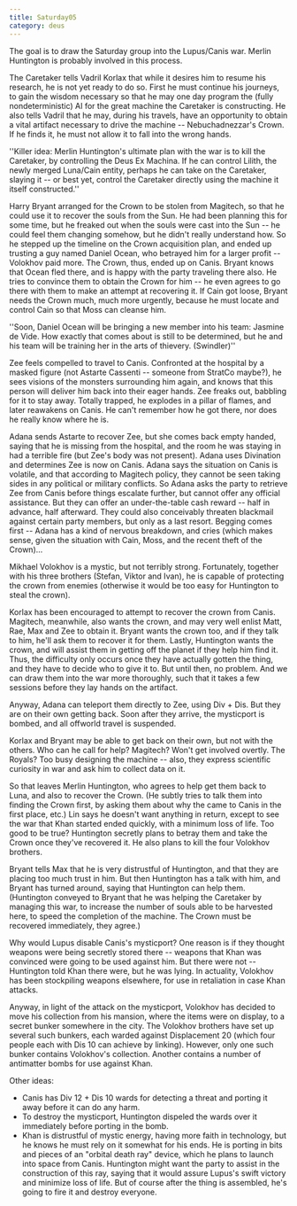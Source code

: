 ```yaml
---
title: Saturday05
category: deus
---
```

The goal is to draw the Saturday group into the Lupus/Canis war. Merlin Huntington is probably involved in this process.

The Caretaker tells Vadril Korlax that while it desires him to resume his research, he is not yet ready to do so. First he must continue his journeys, to gain the wisdom necessary so that he may one day program the (fully nondeterministic) AI for the great machine the Caretaker is constructing. He also tells Vadril that he may, during his travels, have an opportunity to obtain a vital artifact necessary to drive the machine -- Nebuchadnezzar's Crown. If he finds it, he must not allow it to fall into the wrong hands.

''Killer idea: Merlin Huntington's ultimate plan with the war is to kill the Caretaker, by controlling the Deus Ex Machina. If he can control Lilith, the newly merged Luna/Cain entity, perhaps he can take on the Caretaker, slaying it -- or best yet, control the Caretaker directly using the machine it itself constructed.''

Harry Bryant arranged for the Crown to be stolen from Magitech, so that he could use it to recover the souls from the Sun. He had been planning this for some time, but he freaked out when the souls were cast into the Sun -- he could feel them changing somehow, but he didn't really understand how. So he stepped up the timeline on the Crown acquisition plan, and ended up trusting a guy named Daniel Ocean, who betrayed him for a larger profit -- Volokhov paid more. The Crown, thus, ended up on Canis. Bryant knows that Ocean fled there, and is happy with the party traveling there also. He tries to convince them to obtain the Crown for him -- he even agrees to go there with them to make an attempt at recovering it. If Cain got loose, Bryant needs the Crown much, much more urgently, because he must locate and control Cain so that Moss can cleanse him.

''Soon, Daniel Ocean will be bringing a new member into his team: Jasmine de Vide. How exactly that comes about is still to be determined, but he and his team will be training her in the arts of thievery. (Swindler)''

Zee feels compelled to travel to Canis. Confronted at the hospital by a masked figure (not Astarte Cassenti -- someone from StratCo maybe?), he sees visions of the monsters surrounding him again, and knows that this person will deliver him back into their eager hands. Zee freaks out, babbling for it to stay away. Totally trapped, he explodes in a pillar of flames, and later reawakens on Canis. He can't remember how he got there, nor does he really know where he is.

Adana sends Astarte to recover Zee, but she comes back empty handed, saying that he is missing from the hospital, and the room he was staying in had a terrible fire (but Zee's body was not present). Adana uses Divination and determines Zee is now on Canis. Adana says the situation on Canis is volatile, and that according to Magitech policy, they cannot be seen taking sides in any political or military conflicts. So Adana asks the party to retrieve Zee from Canis before things escalate further, but cannot offer any official assistance. But they can offer an under-the-table cash reward -- half in advance, half afterward. They could also conceivably threaten blackmail against certain party members, but only as a last resort. Begging comes first -- Adana has a kind of nervous breakdown, and cries (which makes sense, given the situation with Cain, Moss, and the recent theft of the Crown)...

Mikhael Volokhov is a mystic, but not terribly strong. Fortunately, together with his three brothers (Stefan, Viktor and Ivan), he is capable of protecting the crown from enemies (otherwise it would be too easy for Huntington to steal the crown).

Korlax has been encouraged to attempt to recover the crown from Canis. Magitech, meanwhile, also wants the crown, and may very well enlist Matt, Rae, Max and Zee to obtain it. Bryant wants the crown too, and if they talk to him, he'll ask them to recover it for them. Lastly, Huntington wants the crown, and will assist them in getting off the planet if they help him find it. Thus, the difficulty only occurs once they have actually gotten the thing, and they have to decide who to give it to. But until then, no problem. And we can draw them into the war more thoroughly, such that it takes a few sessions before they lay hands on the artifact.

Anyway, Adana can teleport them directly to Zee, using Div + Dis. But they are on their own getting back. Soon after they arrive, the mysticport is bombed, and all offworld travel is suspended.

Korlax and Bryant may be able to get back on their own, but not with the others. Who can he call for help? Magitech? Won't get involved overtly. The Royals? Too busy designing the machine -- also, they express scientific curiosity in war and ask him to collect data on it.

So that leaves Merlin Huntington, who agrees to help get them back to Luna, and also to recover the Crown. (He subtly tries to talk them into finding the Crown first, by asking them about why the came to Canis in the first place, etc.) Lin says he doesn't want anything in return, except to see the war that Khan started ended quickly, with a minimum loss of life. Too good to be true? Huntington secretly plans to betray them and take the Crown once they've recovered it. He also plans to kill the four Volokhov brothers.

Bryant tells Max that he is very distrustful of Huntington, and that they are placing too much trust in him. But then Huntington has a talk with him, and Bryant has turned around, saying that Huntington can help them. (Huntington conveyed to Bryant that he was helping the Caretaker by managing this war, to increase the number of souls able to be harvested here, to speed the completion of the machine. The Crown must be recovered immediately, they agree.)

Why would Lupus disable Canis's mysticport? One reason is if they thought weapons were being secretly stored there -- weapons that Khan was convinced were going to be used against him. But there were not -- Huntington told Khan there were, but he was lying. In actuality, Volokhov has been stockpiling weapons elsewhere, for use in retaliation in case Khan attacks.

Anyway, in light of the attack on the mysticport, Volokhov has decided to move his collection from his mansion, where the items were on display, to a secret bunker somewhere in the city. The Volokhov brothers have set up several such bunkers, each warded against Displacement 20 (which four people each with Dis 10 can achieve by linking). However, only one such bunker contains Volokhov's collection. Another contains a number of antimatter bombs for use against Khan.

Other ideas:
* Canis has Div 12 + Dis 10 wards for detecting a threat and porting it away before it can do any harm.
* To destroy the mysticport, Huntington dispeled the wards over it immediately before porting in the bomb.
* Khan is distrustful of mystic energy, having more faith in technology, but he knows he must rely on it somewhat for his ends. He is porting in bits and pieces of an &quot;orbital death ray&quot; device, which he plans to launch into space from Canis. Huntington might want the party to assist in the construction of this ray, saying that it would assure Lupus's swift victory and minimize loss of life. But of course after the thing is assembled, he's going to fire it and destroy everyone.
